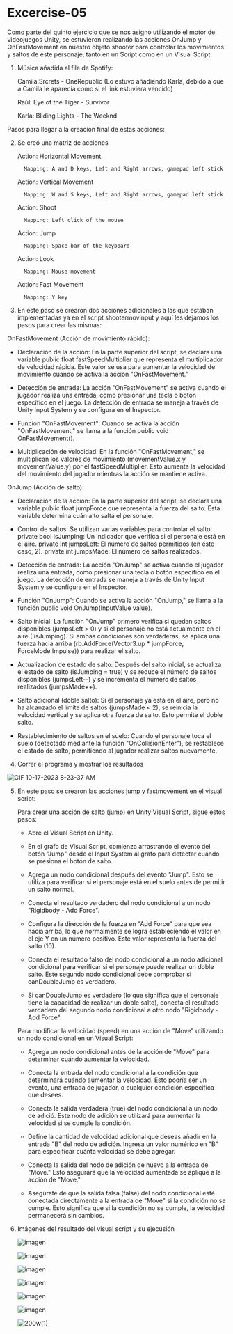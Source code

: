 # Excercise-05

Como parte del quinto ejercicio que se nos asignó utilizando el motor de videojuegos Unity, se estuvieron realizando las acciones OnJump y OnFastMovement en nuestro objeto shooter para controlar los movimientos y saltos de este personaje, tanto en un Script como en un Visual Script.

1.	Música añadida al file de Spotify:

  	Camila:Srcrets - OneRepublic (Lo estuvo añadiendo Karla, debido a que a Camila le aparecía como si el link estuviera vencido)

  	Raúl: Eye of the Tiger - Survivor

  	Karla: Bliding Lights - The Weeknd
  	
Pasos para llegar a la creación final de estas acciones:

2.	Se creó una matriz de acciones

    Action: Horizontal Movement	
  
          Mapping: A and D keys, Left and Right arrows, gamepad left stick

    Action: Vertical Movement
  	
          Mapping: W and S keys, Left and Right arrows, gamepad left stick

    Action: Shoot
  	
          Mapping: Left click of the mouse

    Action: Jump
  	
          Mapping: Space bar of the keyboard

    Action: Look
  	
          Mapping: Mouse movement

    Action: Fast Movement
  	
          Mapping: Y key 

3.	En este paso se crearon dos acciones adicionales a las que estaban implementadas ya en el script shootermovinput y aquí les dejamos los pasos para crear las mismas:

OnFastMovement (Acción de movimiento rápido):

-	Declaración de la acción: En la parte superior del script, se declara una variable public float fastSpeedMultiplier que representa el multiplicador de velocidad rápida. Este valor se usa para aumentar la velocidad de movimiento cuando se activa la acción "OnFastMovement."

-	Detección de entrada: La acción "OnFastMovement" se activa cuando el jugador realiza una entrada, como presionar una tecla o botón específico en el juego. La detección de entrada se maneja a través de Unity Input System y se configura en el Inspector.

-	Función "OnFastMovement": Cuando se activa la acción "OnFastMovement," se llama a la función public void OnFastMovement().

-	Multiplicación de velocidad: En la función "OnFastMovement," se multiplican los valores de movimiento (movementValue.x y movementValue.y) por el fastSpeedMultiplier. Esto aumenta la velocidad del movimiento del jugador mientras la acción se mantiene activa.

OnJump (Acción de salto):

-	Declaración de la acción: En la parte superior del script, se declara una variable public float jumpForce que representa la fuerza del salto. Esta variable determina cuán alto salta el personaje.

-	Control de saltos: Se utilizan varias variables para controlar el salto:
private bool isJumping: Un indicador que verifica si el personaje está en el aire.
private int jumpsLeft: El número de saltos permitidos (en este caso, 2).
private int jumpsMade: El número de saltos realizados.

-	Detección de entrada: La acción "OnJump" se activa cuando el jugador realiza una entrada, como presionar una tecla o botón específico en el juego. La detección de entrada se maneja a través de Unity Input System y se configura en el Inspector.

-	Función "OnJump": Cuando se activa la acción "OnJump," se llama a la función public void OnJump(InputValue value).

-	Salto inicial: La función "OnJump" primero verifica si quedan saltos disponibles (jumpsLeft > 0) y si el personaje no está actualmente en el aire (!isJumping). Si ambas condiciones son verdaderas, se aplica una fuerza hacia arriba (rb.AddForce(Vector3.up * jumpForce, ForceMode.Impulse)) para realizar el salto.

-	Actualización de estado de salto: Después del salto inicial, se actualiza el estado de salto (isJumping = true) y se reduce el número de saltos disponibles (jumpsLeft--) y se incrementa el número de saltos realizados (jumpsMade++).

-	Salto adicional (doble salto): Si el personaje ya está en el aire, pero no ha alcanzado el límite de saltos (jumpsMade < 2), se reinicia la velocidad vertical y se aplica otra fuerza de salto. Esto permite el doble salto.

-	Restablecimiento de saltos en el suelo: Cuando el personaje toca el suelo (detectado mediante la función "OnCollisionEnter"), se restablece el estado de salto, permitiendo al jugador realizar saltos nuevamente.



4. Correr el programa y mostrar los resultados

 ![GIF 10-17-2023 8-23-37 AM](https://github.com/krivera65/Excercise-05/assets/143332773/918b631b-9aef-4893-ae83-639d7517c3c2)

5. En este paso se crearon las acciones jump y fastmovement en el visual script:

   Para crear una acción de salto (jump) en Unity Visual Script, sigue estos pasos:

    - Abre el Visual Script en Unity.
      
    - En el grafo de Visual Script, comienza arrastrando el evento del botón "Jump" desde el Input System al grafo para detectar cuándo se presiona el botón de salto.

    - Agrega un nodo condicional después del evento "Jump". Esto se utiliza para verificar si el personaje está en el suelo antes de permitir un salto normal.
    
    - Conecta el resultado verdadero del nodo condicional a un nodo "Rigidbody - Add Force".
      
    - Configura la dirección de la fuerza en "Add Force" para que sea hacia arriba, lo que normalmente se logra estableciendo el valor en el eje Y en un número positivo. Este          valor representa la fuerza del salto (10).

    - Conecta el resultado falso del nodo condicional a un nodo adicional condicional para verificar si el personaje puede realizar un doble salto. Este segundo nodo                  condicional debe comprobar si canDoubleJump es verdadero.

    - Si canDoubleJump es verdadero (lo que significa que el personaje tiene la capacidad de realizar un doble salto), conecta el resultado verdadero del segundo nodo                  condicional a otro nodo "Rigidbody - Add Force".

   Para modificar la velocidad (speed) en una acción de "Move" utilizando un nodo condicional en un Visual Script:

    - Agrega un nodo condicional antes de la acción de "Move" para determinar cuándo aumentar la velocidad.
        
    - Conecta la entrada del nodo condicional a la condición que determinará cuándo aumentar la velocidad. Esto podría ser un evento, una entrada de jugador, o cualquier              condición específica que desees.
      
    - Conecta la salida verdadera (true) del nodo condicional a un nodo de adició. Este nodo de adición se utilizará para aumentar la velocidad si se cumple la condición.

    - Define la cantidad de velocidad adicional que deseas añadir en la entrada "B" del nodo de adición. Ingresa un valor numérico en "B" para especificar cuánta velocidad se         debe agregar.
        
    - Conecta la salida del nodo de adición de nuevo a la entrada de "Move." Esto asegurará que la velocidad aumentada se aplique a la acción de "Move."
        
    - Asegúrate de que la salida falsa (false) del nodo condicional esté conectada directamente a la entrada de "Move" si la condición no se cumple. Esto significa que si la          condición no se cumple, la velocidad permanecerá sin cambios.

6. Imágenes del resultado del visual script y su ejecusión
   
   ![imagen](https://github.com/krivera65/Ejercicio-05/assets/143332773/4ab5073f-8b54-4f55-85d2-c59ccf6920bc)

   ![imagen](https://github.com/krivera65/Ejercicio-05/assets/143332773/90bb7f6c-55c6-419a-be56-23858d38196e)

   ![imagen](https://github.com/krivera65/Ejercicio-05/assets/143332773/096618d4-9321-4b8b-8f00-0fbe6e684c07)

   ![imagen](https://github.com/krivera65/Ejercicio-05/assets/143332773/089ce62b-6cfc-4930-adb8-3653dfc0572a)

   ![imagen](https://github.com/krivera65/Ejercicio-05/assets/143332773/ae3d4b65-c2ce-4c12-8e70-7eeccfdb3225)

   ![imagen](https://github.com/krivera65/Ejercicio-05/assets/143332773/b627e9e5-a7b5-40f4-a74c-88bf5e117301)

   ![200w(1)](https://github.com/krivera65/Ejercicio-05/assets/143332773/99130cf8-6f31-413b-af03-c704764ca406)



   


    
